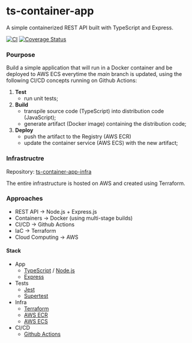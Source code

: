 # ts-container-app
A simple containerized REST API built with TypeScript and Express.

[![CI](https://github.com/ikaromarlon/ts-container-app/actions/workflows/main.yml/badge.svg?branch=main)](https://github.com/ikaromarlon/ts-container-app/actions/workflows/main.yml)
[![Coverage Status](https://coveralls.io/repos/github/ikaromarlon/ts-container-app/badge.svg?branch=main)](https://coveralls.io/github/ikaromarlon/ts-container-app?branch=main)

### Pourpose
Build a simple application that will run in a Docker container and be deployed to AWS ECS everytime the *main* branch is updated, using the following CI/CD concepts running on Github Actions:

1. **Test**
   - run unit tests;
2. **Build** 
   - transpile source code (TypeScript) into distribution code (JavaScript);
   - generate artifact (Docker image) containing the distribution code;
3. **Deploy**
   - push the artifact to the Registry (AWS ECR)
   - update the container service (AWS ECS) with the new artifact;

### Infrastructre
Repository: [ts-container-app-infra](https://github.com/ikaromarlon/ts-container-app-infra)

The entire infrastructure is hosted on AWS and created using Terraform.

### Approaches
  - REST API -> Node.js + Express.js
  - Containers -> Docker (using multi-stage builds)
  - CI/CD -> Github Actions
  - IaC -> Terraform
  - Cloud Computing -> AWS

#### Stack
- App
  - [TypeScript](https://www.typescriptlang.org/) / [Node.js](https://nodejs.org/)
  - [Express](https://expressjs.com/)
- Tests
  - [Jest](https://expressjs.com/)
  - [Supertest](https://expressjs.com/)
- Infra
  - [Terraform](https://www.terraform.io/)
  - [AWS ECR](https://aws.amazon.com/ecr/)
  - [AWS ECS](https://aws.amazon.com/ecs/)
- CI/CD
  - [Github Actions](https://github.com/features/actions)
